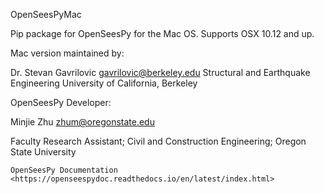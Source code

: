 OpenSeesPyMac


Pip package for OpenSeesPy for the Mac OS. Supports OSX 10.12 and up.

Mac version maintained by:

Dr. Stevan Gavrilovic <gavrilovic@berkeley.edu>
Structural and Earthquake Engineering
University of California, Berkeley


OpenSeesPy Developer:

Minjie Zhu <zhum@oregonstate.edu>

Faculty Research Assistant;
Civil and Construction Engineering;
Oregon State University

`OpenSeesPy Documentation <https://openseespydoc.readthedocs.io/en/latest/index.html>`

